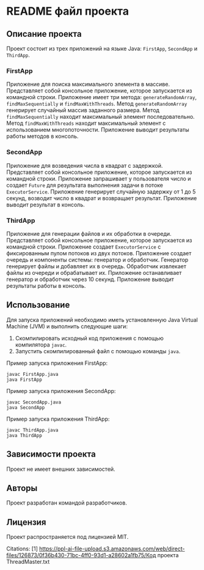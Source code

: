 # README файл проекта

## Описание проекта

Проект состоит из трех приложений на языке Java: `FirstApp`, `SecondApp` и `ThirdApp`.

### FirstApp

Приложение для поиска максимального элемента в массиве. Представляет собой консольное приложение, которое запускается из командной строки. Приложение имеет три метода: `generateRandomArray`, `findMaxSequentially` и `findMaxWithThreads`. Метод `generateRandomArray` генерирует случайный массив заданного размера. Метод `findMaxSequentially` находит максимальный элемент последовательно. Метод `findMaxWithThreads` находит максимальный элемент с использованием многопоточности. Приложение выводит результаты работы методов в консоль.

### SecondApp

Приложение для возведения числа в квадрат с задержкой. Представляет собой консольное приложение, которое запускается из командной строки. Приложение запрашивает у пользователя число и создает `Future` для результата выполнения задачи в потоке `ExecutorService`. Приложение генерирует случайную задержку от 1 до 5 секунд, возводит число в квадрат и возвращает результат. Приложение выводит результат в консоль.

### ThirdApp

Приложение для генерации файлов и их обработки в очереди. Представляет собой консольное приложение, которое запускается из командной строки. Приложение создает `ExecutorService` с фиксированным пулом потоков из двух потоков. Приложение создает очередь и компоненты системы: генератор и обработчик. Генератор генерирует файлы и добавляет их в очередь. Обработчик извлекает файлы из очереди и обрабатывает их. Приложение останавливает генератор и обработчик через 10 секунд. Приложение выводит результаты работы в консоль.

## Использование

Для запуска приложений необходимо иметь установленную Java Virtual Machine (JVM) и выполнить следующие шаги:

1. Скомпилировать исходный код приложения с помощью компилятора `javac`.
2. Запустить скомпилированный файл с помощью команды `java`.

Пример запуска приложения FirstApp:

```
javac FirstApp.java
java FirstApp
```

Пример запуска приложения SecondApp:

```
javac SecondApp.java
java SecondApp
```

Пример запуска приложения ThirdApp:

```
javac ThirdApp.java
java ThirdApp
```

## Зависимости проекта

Проект не имеет внешних зависимостей.

## Авторы

Проект разработан командой разработчиков.

## Лицензия

Проект распространяется под лицензией MIT.

Citations:
[1] https://ppl-ai-file-upload.s3.amazonaws.com/web/direct-files/126873/0f36b430-71bc-4ff0-93d1-a28602a1fb75/Код проекта ThreadMaster.txt
